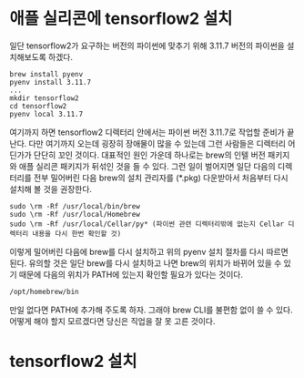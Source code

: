 # 애플 실리콘에 tensorflow2 설치

일단 tensorflow2가 요구하는 버전의 파이썬에 맞추기 위해 3.11.7 버전의 파이썬을 설치해보도록 하겠다.

```
brew install pyenv
pyenv install 3.11.7
...
mkdir tensorflow2
cd tensorflow2
pyenv local 3.11.7
```

여기까지 하면 tensorflow2 디렉터리 안에서는 파이썬 버전 3.11.7로 작업할 준비가 끝난다. 다만 여기까지 오는데 굉장히 장애물이 많을 수 있는데
그런 사람들은 디렉터리 어딘가가 단단히 꼬인 것이다. 대표적인 원인 가운데 하나로는 brew의 인텔 버전 패키지와 애플 실리콘 패키지가 뒤섞인 것을 들 수 있다.
그런 일이 벌어지면 일단 다음의 디렉터리를 전부 밀어버린 다음 brew의 설치 관리자를 (*.pkg) 다운받아서 처음부터 다시 설치해 볼 것을 권장한다.

```
sudo \rm -Rf /usr/local/bin/brew
sudo \rm -Rf /usr/local/Homebrew
sudo \rm -Rf /usr/local/Cellar/py* (파이썬 관련 디렉터리밖에 없는지 Cellar 디렉터리 내용을 다시 한번 확인할 것)
```

이렇게 밀어버린 다음에 brew를 다시 설치하고 위의 pyenv 설치 절차를 다시 따르면 된다.
유의할 것은 일단 brew를 다시 설치하고 나면 brew의 위치가 바뀌어 있을 수 있기 때문에
다음의 위치가 PATH에 있는지 확인할 필요가 있다는 것이다.

```
/opt/homebrew/bin
```

만일 없다면 PATH에 추가해 주도록 하자. 그래야 brew CLI를 불편함 없이 쓸 수 있다. 어떻게 해야 할지 모르겠다면 당신은 직업을 잘 못 고른 것이다.

# tensorflow2 설치

